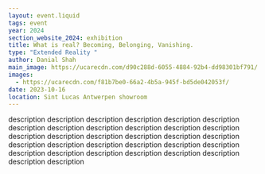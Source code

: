 ```yaml
---
layout: event.liquid
tags: event
year: 2024
section_website_2024: exhibition
title: What is real? Becoming, Belonging, Vanishing.
type: "Extended Reality "
author: Danial Shah
main_image: https://ucarecdn.com/d90c288d-6055-4884-92b4-dd98301bf791/
images:
  - https://ucarecdn.com/f81b7be0-66a2-4b5a-945f-bd5de042053f/
date: 2023-10-16
location: Sint Lucas Antwerpen showroom
---
```

description description description description description description description description description description description description description description description description description description description description description description description description description description description description description description description description
